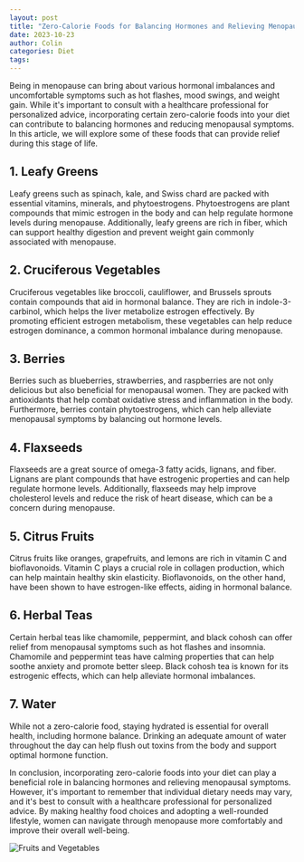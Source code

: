 ```yaml
---
layout: post
title: "Zero-Calorie Foods for Balancing Hormones and Relieving Menopausal Symptoms"
date: 2023-10-23
author: Colin
categories: Diet
tags: 
---
```


Being in menopause can bring about various hormonal imbalances and uncomfortable symptoms such as hot flashes, mood swings, and weight gain. While it's important to consult with a healthcare professional for personalized advice, incorporating certain zero-calorie foods into your diet can contribute to balancing hormones and reducing menopausal symptoms. In this article, we will explore some of these foods that can provide relief during this stage of life.

## 1. Leafy Greens

Leafy greens such as spinach, kale, and Swiss chard are packed with essential vitamins, minerals, and phytoestrogens. Phytoestrogens are plant compounds that mimic estrogen in the body and can help regulate hormone levels during menopause. Additionally, leafy greens are rich in fiber, which can support healthy digestion and prevent weight gain commonly associated with menopause.

## 2. Cruciferous Vegetables

Cruciferous vegetables like broccoli, cauliflower, and Brussels sprouts contain compounds that aid in hormonal balance. They are rich in indole-3-carbinol, which helps the liver metabolize estrogen effectively. By promoting efficient estrogen metabolism, these vegetables can help reduce estrogen dominance, a common hormonal imbalance during menopause.

## 3. Berries

Berries such as blueberries, strawberries, and raspberries are not only delicious but also beneficial for menopausal women. They are packed with antioxidants that help combat oxidative stress and inflammation in the body. Furthermore, berries contain phytoestrogens, which can help alleviate menopausal symptoms by balancing out hormone levels.

## 4. Flaxseeds

Flaxseeds are a great source of omega-3 fatty acids, lignans, and fiber. Lignans are plant compounds that have estrogenic properties and can help regulate hormone levels. Additionally, flaxseeds may help improve cholesterol levels and reduce the risk of heart disease, which can be a concern during menopause.

## 5. Citrus Fruits

Citrus fruits like oranges, grapefruits, and lemons are rich in vitamin C and bioflavonoids. Vitamin C plays a crucial role in collagen production, which can help maintain healthy skin elasticity. Bioflavonoids, on the other hand, have been shown to have estrogen-like effects, aiding in hormonal balance.

## 6. Herbal Teas

Certain herbal teas like chamomile, peppermint, and black cohosh can offer relief from menopausal symptoms such as hot flashes and insomnia. Chamomile and peppermint teas have calming properties that can help soothe anxiety and promote better sleep. Black cohosh tea is known for its estrogenic effects, which can help alleviate hormonal imbalances.

## 7. Water

While not a zero-calorie food, staying hydrated is essential for overall health, including hormone balance. Drinking an adequate amount of water throughout the day can help flush out toxins from the body and support optimal hormone function.

In conclusion, incorporating zero-calorie foods into your diet can play a beneficial role in balancing hormones and relieving menopausal symptoms. However, it's important to remember that individual dietary needs may vary, and it's best to consult with a healthcare professional for personalized advice. By making healthy food choices and adopting a well-rounded lifestyle, women can navigate through menopause more comfortably and improve their overall well-being.

![Fruits and Vegetables](https://source.unsplash.com/1600x900/?fruits,vegetables)